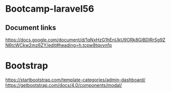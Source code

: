 # Bootcamp-laravel56

## Document links
https://docs.google.com/document/d/1qNxHzG1hEnUkU9ORk8GiBDlRrSg9ZN6tcWCkw2mz6ZY/edit#heading=h.tcpw8tqvvnfp

# Bootstrap
https://startbootstrap.com/template-categories/admin-dashboard/
https://getbootstrap.com/docs/4.0/components/modal/
